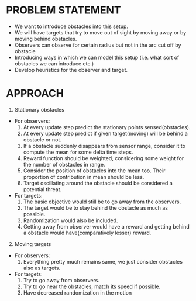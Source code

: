 PROBLEM STATEMENT
=================
+ We want to introduce obstacles into this setup.
+ We will have targets that try to move out of sight by moving away or by moving behind obstacles.
+ Observers can observe for certain radius but not in the arc cut off by obstacle
+ Introducing ways in which we can model this setup (i.e. what sort of obstacles we can introduce etc.)
+ Develop heuristics for the observer and target.

APPROACH
========
1. Stationary obstacles
  + For observers:
	1. At every update step predict the stationary points sensed(obstacles).
	2. At every update step predict if given target(moving) will be behind a obstacle or not.
	3. If a obstacle suddenly disappears from sensor range, consider it to compute the mean for some delta time steps.
	4. Reward function should be weighted, considering some weight for the number of obstacles in range.
	5. Consider the position of obstacles into the mean too. Their proportion of contribution in mean should be less.
	6. Target oscillating around the obstacle should be considered a potential threat.
  + For targets:
	1. The basic objective would still be to go away from the observers.
	2. The target would be to stay behind the obstacle as much as possible.
	3. Randomization would also be included.
	4. Getting away from observer would have a reward and getting behind a obstacle would have(comparatively lesser) reward.
2. Moving targets
  + For observers:
	1. Everything pretty much remains same, we just consider obstacles also as targets.
  + For targets:
	1. Try to go away from observers.
	2. Try to go near the obstacles, match its speed if possible.
	3. Have decreased randomization in the motion

